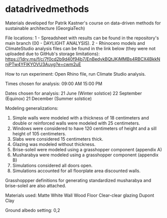 # datadrivedmethods
Materials developed for Patrik Kastner's course on data-driven methods for sustainable architecture (GeorgiaTech)

File locations:
1 - Spreadsheet with results can be found in the repository's main branch (00 - DAYLIGHT ANALYSIS).
2 - Rhinocero models and ClimateStudio analysis files can be found in the link below (they were not uploaded due to GitHub's storage limitations):
https://1drv.ms/f/c/7f0cd2b9d40f94b7/EnBedykBQtJKjMMBs4RBCX4BkkNnjPTw4YFlKYOVU3Auyg?e=cwm2uE

How to run experiment:
Open Rhino file, run Climate Studio analysis.

Times chosen for analysis:
09:00 AM
15:00 PM

Dates chosen for analysis:
21 June (Winter solstice)
22 September (Equinox)
21 December (Summer solstice)

Modeling generalizations:
1. Simple walls were modeled with a thickness of 18 centimeters and double or reinforced walls were modeled
with 25 centimeters.
2. Windows were considered to have 120 centimeters of height and a sill height of 105 centimeters.
3. Slabs were considered 15 centimeters thick.
4. Glazing was modeled without thickness.
5. Brise-soleil were modeled using a grasshopper component (appendix A)
6. Musharabya were modeled using a grasshopper component (appendix B)
7. Simulations considered all doors open.
8. Simulations accounted for all floorplate area discounted walls.

Grasshoppper definitions for generating standardized musharabya and brise-soleil are also attached.

Materials used:
Matte White Wall
Wood Floor
Clear-clear glazing
Dupont Clay

Ground albedo setting: 0,2


